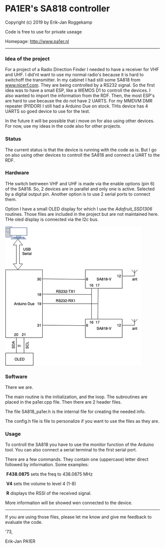 # PA1ER's SA818 controller



Copyright (c) 2019 by Erik-Jan Roggekamp 

Code is free to use for private useage 

Homepage: http://www.pa1er.nl

------

### Idea of the project

For a project of a Radio Direction Finder I needed to have a receiver for VHF and UHF. I did'nt want to use my normal radio's because it is hard to switchoff the transmitter. In my cabinet I had still some SA818 from www.nicerf.com. They are being controlled by a RS232 signal. So the first idea was to have a small ESP, like a WEMOS D1 to controll the devices. I also wanted to import the information from the RDF. Then, the most ESP's are hard to use because the do not have 2 UARTS. For my MMDVM DMR repeater (PI1DOR) I still had a Arduino Due on stock. THis device has 4 UARTS so goed device to use for the test.

In the future it will be possible that i move on for also using other devices. For now, use my ideas in the code also for other projects.



### Status

The current status is that the device is running with the code as is. But I go on also using other devices to controll the SA818 and connect a UART to the RDF.



### Hardware

THe switch betrween VHF and UHF is made via the enable options (pin 6) of the SA818. So, 2 devices are in parallel and only one is active. Selected by a digital output pin.  Another option is to use 2 serial ports to connect  them.

Option I have a small OLED display for which I use the *Adafruit_SSD1306* routines. Those files are included in the project but are not maintained here. THe oled display is connected via the I2c bus.



![PA1ER_SA818](PA1ER_SA818.png)

### Software

There we are.

The main routine is the initialization, and the loop. The subroutines are placed in the pa1er.cpp file. Then there are 2 header files.

The file SA818_pa1er.h is the internal file for creating the needed info. 

The config.h file is file to personalize if you want to use the files as they are.



### Usage

To controll the SA818 you have to use the monitor function of the Arduino tool. You can also connect a serial terminal to the first serial port.

There are a few commands. They contain one (uppercase) letter direct followed by information. Some examples:

​	**F438.0875** sets the freq to 438.0875 MHz

​	**V4** sets the volume to level 4 (1-8)

​	**R** displays the RSSI of the received signal.

More information will be showed wen connected to the device.



------

If you are using those files, please let me know and give me feedback to evaluate the code.



'73, 

Erik-Jan PA1ER
